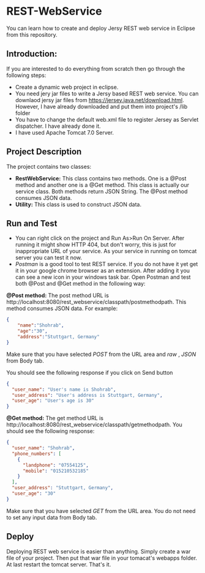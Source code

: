 # REST-WebService
You can learn how to create and deploy Jersy REST web service in Eclipse from this repository.

## Introduction: 
If you are interested to do everything from scratch then go through the following steps:
* Create a dynamic web project in eclipse.
* You need jery jar files to write a Jersy based REST web service. You can downlaod jersy jar files from  https://jersey.java.net/download.html. However, I have already downloaded and put them into project's /lib folder
* You have to change the default web.xml file to register Jersey as Servlet dispatcher. I have already done it.
* I have used Apache Tomcat 7.0 Server.

## Project Description
The project contains two classes:
* __RestWebService:__ This class contains two methods. One is a @Post method and another one is a @Get method. This class is actually our service class. Both methods return JSON String. The @Post method consumes JSON data.
* __Utility:__ This class is used to construct JSON data.

## Run and Test
* You can right click on the project and Run As>Run On Server. After running it might show HTTP 404, but don't worry, this is just for inappropriate URL of your service. As your service in running on tomcat server you can test it now.
* _Postman_ is a good tool to test REST service. If you do not have it yet get it in your google chrome browser as an extension. After adding it you can see a new icon in your windows task bar. Open Postman and test both @Post and @Get method in the following way:

__@Post method:__ The post method URL is http://localhost:8080/rest_webservice/classpath/postmethodpath. This method consumes JSON data. For example:
```Json
{
    "name":"Shohrab",
    "age":"30",
    "address":"Stuttgart, Germany"
}
```
Make sure that you have selected _POST_ from the URL area and _raw_ , _JSON_ from Body tab.

You should see the following response if you click on Send button

```Json
{
  "user_name": "User's name is Shohrab",
  "user_address": "User's address is Stuttgart, Germany",
  "user_age": "User's age is 30"
}
```

__@Get method:__ The get method URL is http://localhost:8080/rest_webservice/classpath/getmethodpath. You should see the following response:

```Json
{
  "user_name": "Shohrab",
  "phone_numbers": [
    {
      "landphone": "07554125",
      "mobile": "015210532185"
    }
  ],
  "user_address": "Stuttgart, Germany",
  "user_age": "30"
}
```
Make sure that you have selected _GET_ from the URL area. You do not need to set any input data from Body tab.

## Deploy

Deploying REST web service is easier than anything. Simply create a war file of your project. Then put that war file in your tomacat's webapps folder. At last restart the tomcat server. That's it. 
